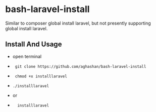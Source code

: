 # bash-laravel-install
Similar to composer global install laravel, but not presently supporting global install laravel.
## Install And Usage
- open terminal
- ```
   git clone https://github.com/aghashan/bash-laravel-install
  ```
- ```
   chmod +x installlaravel
   ```
- ```
  ./installlaravel
  ```
- or
- ```
    installlaravel
    ``` 
